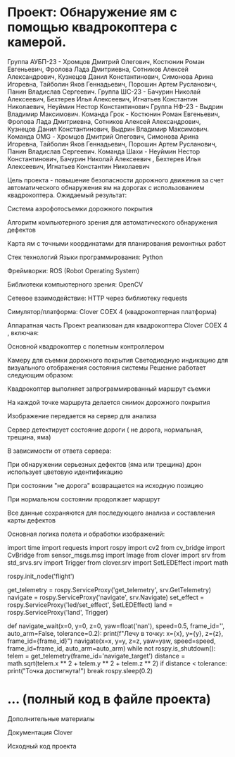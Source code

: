 # Проект: Обнаружение ям с помощью квадрокоптера с камерой.
Группа АУБП-23 -  Хромцов Дмитрий Олегович, Костюнин Роман Евгеньевич, Фролова Лада Дмитриевна, Сотников Алексей Александрович, Кузнецов Данил Константинович, Симонова Арина Игоревна, Тайболин Яков Геннадьевич, Порошин Артем Русланович, Панин Владислав Сергеевич.
Группа ШС-23 - Бачурин Николай Алексеевич, Бехтерев Илья Алексеевич, Игнатьев Константин Николаевич, Неуймин Нестор Константинович
Группа НФ-23 - Выдрин Владимир Максимович.
Команда Грок - Костюнин Роман Евгеньевич, Фролова Лада Дмитриевна, Сотников Алексей Александрович, Кузнецов Данил Константинович, Выдрин Владимир Максимович.
Команда OMG - Хромцов Дмитрий Олегович, Симонова Арина Игоревна, Тайболин Яков Геннадьевич, Порошин Артем Русланович,  Панин Владислав Сергеевич.
Команда Шахи - Неуймин Нестор Константинович,  Бачурин Николай Алексеевич , Бехтерев Илья Алексеевич, Игнатьев Константин Николаевич

Цель проекта - повышение безопасности дорожного движения за счет автоматического обнаружения ям на дорогах с использованием квадрокоптера. Ожидаемый результат:

Система аэрофотосъемки дорожного покрытия

Алгоритм компьютерного зрения для автоматического обнаружения дефектов

Карта ям с точными координатами для планирования ремонтных работ

Стек технологий
Языки программирования: Python

Фреймворки: ROS (Robot Operating System)

Библиотеки компьютерного зрения: OpenCV

Сетевое взаимодействие: HTTP через библиотеку requests

Симулятор/платформа: Clover COEX 4 (квадрокоптерная платформа)

Аппаратная часть
Проект реализован для квадрокоптера Clover COEX 4 , включая:

Основной квадрокоптер с полетным контроллером

Камеру для съемки дорожного покрытия
Светодиодную индикацию для визуального отображения состояния системы
Решение работает следующим образом:

Квадрокоптер выполняет запрограммированный маршрут съемки

На каждой точке маршрута делается снимок дорожного покрытия

Изображение передается на сервер для анализа

Сервер детектирует состояние дороги ( не дорога, нормальная, трещина, яма)

В зависимости от ответа сервера:

При обнаружении серьезных дефектов (яма или трещина) дрон использует цветовую идентификацию
 
При состоянии "не дорога" возвращается на исходную позицию

При нормальном состоянии продолжает маршрут

Все данные сохраняются для последующего анализа и составления карты дефектов

Основная логика полета и обработки изображений:

import time
import requests
import rospy
import cv2
from cv_bridge import CvBridge
from sensor_msgs.msg import Image
from clover import srv
from std_srvs.srv import Trigger
from clover.srv import SetLEDEffect
import math

rospy.init_node('flight')

get_telemetry = rospy.ServiceProxy('get_telemetry', srv.GetTelemetry)
navigate = rospy.ServiceProxy('navigate', srv.Navigate)
set_effect = rospy.ServiceProxy('led/set_effect', SetLEDEffect)
land = rospy.ServiceProxy('land', Trigger)

def navigate_wait(x=0, y=0, z=0, yaw=float('nan'), speed=0.5, frame_id='', auto_arm=False, tolerance=0.2):
    print(f"Лечу в точку: x={x}, y={y}, z={z}, frame_id={frame_id}")
    navigate(x=x, y=y, z=z, yaw=yaw, speed=speed, frame_id=frame_id, auto_arm=auto_arm)
    while not rospy.is_shutdown():
        telem = get_telemetry(frame_id='navigate_target')
        distance = math.sqrt(telem.x ** 2 + telem.y ** 2 + telem.z ** 2)
        if distance < tolerance:
            print("Точка достигнута!")
            break
        rospy.sleep(0.2)

# ... (полный код в файле проекта)


Дополнительные материалы

Документация Clover

Исходный код проекта
